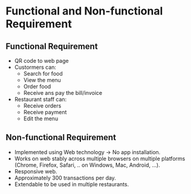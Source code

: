 # Functional and Non-functional Requirement

## Functional Requirement
- QR code to web page
- Custormers can:
    - Search for food
    - View the menu
    - Order food
    - Receive ans pay the bill/invoice
- Restaurant staff can:
    - Receive orders
    - Receive payment
    - Edit the menu

## Non-functional Requirement
- Implemented using Web technology -> No app installation.
- Works on web stably across multiple browsers on multiple platforms (Chrome,
  Firefox, Safari, .. on Windows, Mac, Android, ...).
- Responsive web.
- Approximately 300 transactions per day.
- Extendable to be used in multiple restaurants.
